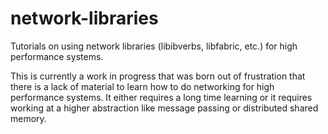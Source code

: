 # network-libraries
Tutorials on using network libraries (libibverbs, libfabric, etc.) for high performance systems.

This is currently a work in progress that was born out of frustration that there is a lack of material
to learn how to do networking for high performance systems. It either requires a long time learning
or it requires working at a higher abstraction like message passing or distributed shared memory.
